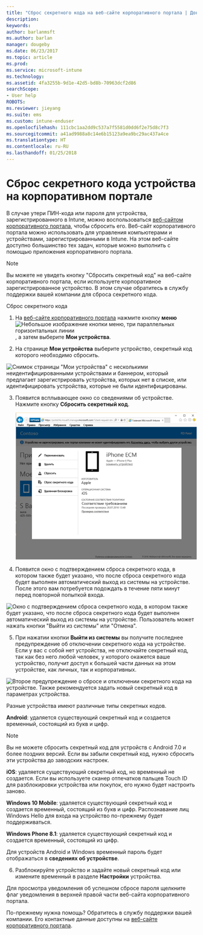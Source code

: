 ```yaml
---
title: "Сброс секретного кода на веб-сайте корпоративного портала | Документы Майкрософт"
description: 
keywords: 
author: barlanmsft
ms.author: barlan
manager: dougeby
ms.date: 06/23/2017
ms.topic: article
ms.prod: 
ms.service: microsoft-intune
ms.technology: 
ms.assetid: 4fa3255b-9d1e-42d5-bd8b-70963dcf2d86
searchScope:
- User help
ROBOTS: 
ms.reviewer: jieyang
ms.suite: ems
ms.custom: intune-enduser
ms.openlocfilehash: 111cbc1aa2dd9c537a7f5581d0dd6f2e75d8c7f3
ms.sourcegitcommit: a41ad9988a8c14e6b15123a9ea9bc29ac437a4ce
ms.translationtype: HT
ms.contentlocale: ru-RU
ms.lasthandoff: 01/25/2018
---
```

# <a name="how-to-reset-your-device-passcode-from-the-company-portal-website"></a>Сброс секретного кода устройства на корпоративном портале

В случае утери ПИН-кода или пароля для устройства, зарегистрированного в Intune, можно воспользоваться [веб-сайтом корпоративного портала](https://portal.manage.microsoft.com#HelpDeskDialog), чтобы сбросить его. Веб-сайт корпоративного портала можно использовать для управления компьютерами и устройствами, зарегистрированными в Intune. На этом веб-сайте доступно большинство тех задач, которые можно выполнить с помощью приложения корпоративного портала.

> [!NOTE]
> Вы можете не увидеть кнопку "Сбросить секретный код" на веб-сайте корпоративного портала, если используете корпоративное зарегистрированное устройство. В этом случае обратитесь в службу поддержки вашей компании для сброса секретного кода.

Сброс секретного кода

1.  На [веб-сайте корпоративного портала](https://portal.manage.microsoft.com#HelpDeskDialog) нажмите кнопку __меню__ ![Небольшое изображение кнопки меню, три параллельных горизонтальных линии](/intune/media/CP_hamburger_menu.png), а затем выберите __Мои устройства__.

2. На странице __Мои устройства__ выберите устройство, секретный код которого необходимо сбросить.

  ![Снимок страницы "Мои устройства" с несколькими неидентифицированными устройствами и баннером, который предлагает зарегистрировать устройства, которых нет в списке, или идентифицировать устройства, которые не были идентифицированы.](./media/macOS_enroll_002_tap_here_banner.png)

3.  Появится всплывающее окно со сведениями об устройстве. Нажмите кнопку **Сбросить секретный код**.

    ![Все действия для выбранного устройства на веб-сайте корпоративного портала, включая следующие: "Переименовать", "Удалить", "Сбросить устройство", "Сбросить секретный код" и "Удаленная блокировка". ](./media/iwp-screen-with-all-options.png)

4.  Появится окно с подтверждением сброса секретного кода, в котором также будет указано, что после сброса секретного кода будет выполнен автоматический выход из системы на устройстве. После этого вам потребуется подождать в течение пяти минут перед повторной попыткой входа.

  ![Окно с подтверждением сброса секретного кода, в котором также будет указано, что после сброса секретного кода будет выполнен автоматический выход из системы на устройстве. Пользователь может нажать кнопки "Выйти из системы" или "Отмена".](./media/iwp-reset-passcode-popup.png)

5.  При нажатии кнопки **Выйти из системы** вы получите последнее предупреждение об отключении секретного кода на устройстве. Если у вас с собой нет устройства, не отключайте секретный код, так как без него любой человек, у которого окажется ваше устройство, получит доступ к большей части данных на этом устройстве, как личных, так и корпоративных. 

  ![Второе предупреждение о сбросе и отключении секретного кода на устройстве. Также рекомендуется задать новый секретный код в параметрах устройства.](./media/iwp-reset-passcode-2nd-popup.png)

  Разные устройства имеют различные типы секретных кодов.

  **Android**: удаляется существующий секретный код и создается временный, состоящий из букв и цифр. 
  
  > [!NOTE]
  > Вы не можете сбросить секретный код для устройств с Android 7.0 и более поздних версий. Если вы забыли секретный код, нужно сбросить эти устройства до заводских настроек.

  **iOS**: удаляется существующий секретный код, но временный не создается. Если вы используете сканер отпечатков пальцев Touch ID для разблокировки устройства или покупок, его нужно будет настроить заново.

  **Windows 10 Mobile**: удаляется существующий секретный код и создается временный, состоящий из букв и цифр. Распознавание лиц Windows Hello для входа на устройство по-прежнему будет поддерживаться.
    
  **Windows Phone 8.1**: удаляется существующий секретный код и создается временный, состоящий из цифр.

  Для устройств Android и Windows временный пароль будет отображаться в **сведениях об устройстве**. 

6.  Разблокируйте устройство и задайте новый секретный код или измените временный в разделе **Настройки** устройства.

Для просмотра уведомления об успешном сбросе пароля щелкните флаг уведомления в верхней правой части веб-сайта корпоративного портала.

По-прежнему нужна помощь? Обратитесь в службу поддержки вашей компании. Его контактные данные доступны на [веб-сайте корпоративного портала](https://portal.manage.microsoft.com#HelpDeskDialog).
